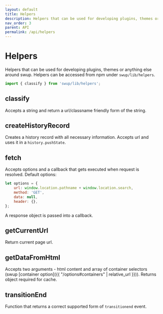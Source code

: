 ```yaml
---
layout: default
title: Helpers
description: Helpers that can be used for developing plugins, themes or anything else around swup
nav_order: 3
parent: API
permalink: /api/helpers
---
```


# Helpers
Helpers that can be used for developing plugins, themes or anything else around swup.
Helpers can be accessed from npm under `swup/lib/helpers`.

```javascript
import { classify } from 'swup/lib/helpers'; 
```

## classify 
Accepts a string and return a url/classname friendly form of the string. 

## createHistoryRecord 
Creates a history record with all necessary information. 
Accepts url and uses it in a `history.pushState`.

## fetch
Accepts options and a callback that gets executed when request is resolved. 
Default options:
```javascript
let options = {
    url: window.location.pathname + window.location.search,
    method: 'GET',
    data: null,
    header: {},
};
```
A response object is passed into a callback.

## getCurrentUrl
Return current page url. 

## getDataFromHtml
Accepts two arguments - html content and array of container selectors (swup [container option]({{ "/options#containers" | relative_url }})).
Returns object required for cache.

## transitionEnd
Function that returns a correct supported form of `transitionend` event. 

